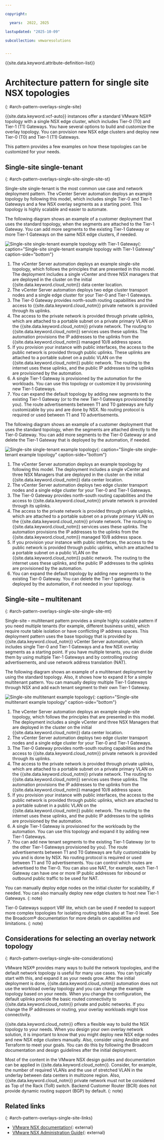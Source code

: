 ```yaml
---

copyright:

  years:  2022, 2025

lastupdated: "2025-10-09"

subcollection: vmwaresolutions


---
```


{{site.data.keyword.attribute-definition-list}}

# Architecture pattern for single site NSX topologies
{: #arch-pattern-overlays-single-site}

{{site.data.keyword.vcf-auto}} instances offer a standard VMware NSX® topology with a single NSX edge cluster, which includes Tier-0 (T0) and Tier-1 (T1) Gateways. You have several options to build and customize the overlay topology. You can provision new NSX edge clusters and deploy new Tier-0 (T0) and Tier-1 (T1) Gateways.

This pattern provides a few examples on how these topologies can be customized for your needs.

## Single-site single-tenant
{: #arch-pattern-overlays-single-site-single-site-st}

Single-site single-tenant is the most common use case and network deployment pattern. The vCenter Server automation deploys an example topology by following this model, which includes single Tier-0 and Tier-1 Gateways and a few NSX overlay segments as a starting point. This topology is highly scalable and easier to automate.

The following diagram shows an example of a customer deployment that uses the standard topology, when the segments are attached to the Tier-1 Gateway. You can add more segments to the existing Tier-1 Gateway or more Tier-1 Gateways on the same NSX edge clusters, if needed.

![Single-site single-tenant example topology with Tier-1 Gateway](../../images/arch-pattern-1-zone-t1.svg "Single-site single-tenant example topology that uses both Tier-0 and Tier-1 Gateways"){: caption="Single-site single-tenant example topology with Tier-1 Gateway" caption-side="bottom"}

1. The vCenter Server automation deploys an example single-site topology, which follows the principles that are presented in this model. The deployment includes a single vCenter and three NSX managers that are deployed in the cluster on the initial {{site.data.keyword.cloud_notm}} data center location.
2. The vCenter Server automation deploys two edge cluster transport nodes and a single edge cluster for your Tier-0 and Tier-1 Gateways.
3. The Tier-0 Gateway provides north-south routing capabilities and the access to {{site.data.keyword.cloud_notm}} private network is provided through its uplinks.
4. The access to the private network is provided through private uplinks, which are attached to a portable subnet on a private primary VLAN on the {{site.data.keyword.cloud_notm}} private network. The routing to {{site.data.keyword.cloud_notm}} services uses these uplinks. The automation provisions the IP addresses to the uplinks from the {{site.data.keyword.cloud_notm}} managed 10/8 address space.
5. If you provision your instance with public interfaces, the access to the public network is provided through public uplinks. These uplinks are attached to a portable subnet on a public VLAN on the {{site.data.keyword.cloud_notm}} public network. The routing to the internet uses these uplinks, and the public IP addresses to the uplinks are provisioned by the automation.
6. A single Tier-1 Gateway is provisioned by the automation for the workloads. You can use this topology or customize it by provisioning new Tier-1 Gateways.
7. You can expand the default topology by adding new segments to the existing Tier-1 Gateway (or to the new Tier-1 Gateways provisioned by you). The route advertisements between T1 and T0 gateways are fully customizable by you and are done by NSX. No routing protocol is required or used between T1 and T0 advertisements.

The following diagram shows an example of a customer deployment that uses the standard topology, when the segments are attached directly to the Tier-0 Gateway. You can add more segments to the Tier-0 Gateway or and delete the Tier-1 Gateway that is deployed by the automation, if needed.

![Single-site single-tenant example topology](../../images/arch-pattern-1-zone-t0.svg "Single-site single-tenant example topology for NSX deployment"){: caption="Single-site single-tenant example topology" caption-side="bottom"}

1. The vCenter Server automation deploys an example topology by following this model. The deployment includes a single vCenter and three NSX Managers that are deployed in the cluster on the initial {{site.data.keyword.cloud_notm}} data center location.
2. The vCenter Server automation deploys two edge cluster transport nodes and a single edge cluster for your Tier-0 and Tier-1 Gateways.
3. The Tier-0 Gateway provides north-south routing capabilities and the access to {{site.data.keyword.cloud_notm}} private network is provided through its uplinks.
4. The access to the private network is provided through private uplinks, which are attached to a portable subnet on a private primary VLAN on the {{site.data.keyword.cloud_notm}} private network. The routing to {{site.data.keyword.cloud_notm}} services uses these uplinks. The automation provisions the IP addresses to the uplinks from the {{site.data.keyword.cloud_notm}} managed 10/8 address space.
5. If you provision your instance with public interfaces, the access to the public network is provided through public uplinks, which are attached to a portable subnet on a public VLAN on the {{site.data.keyword.cloud_notm}} public network. The routing to the internet uses these uplinks, and the public IP addresses to the uplinks are provisioned by the automation.
6. You can expand the default topology by adding new segments to the existing Tier-0 Gateway. You can delete the Tier-1 gateway that is deployed by the automation, if not needed in your topology.

## Single-site – multitenant
{: #arch-pattern-overlays-single-site-single-site-mt}

Single-site – multitenant pattern provides a simple highly scalable pattern if you need multiple tenants (for example, different business units), which require route table isolation or have conflicting IP address spaces. This deployment pattern uses the base topology that is provided by {{site.data.keyword.cloud_notm}} vCenter Server automation, which includes single Tier-0 and Tier-1 Gateways and a few NSX overlay segments as a starting point. If you have multiple tenants, you can divide them by using multiple Tier-1 Gateways and by controlling routing advertisements, and use network address translation (NAT).

The following diagram shows an example of a multitenant deployment by using the standard topology. Also, it shows how to expand it for a simple multitenant pattern. You can manually deploy multiple Tier-1 Gateways through NSX and add each tenant segment to their own Tier-1 Gateway.

![Single-site multitenant example topology](../../images/arch-pattern-1-zone-t1-mt.svg "Single-site multitenant example topology for NSX deployment"){: caption="Single-site multitenant example topology" caption-side="bottom"}

1. The vCenter Server automation deploys an example single-site topology, which follows the principles that are presented in this model. The deployment includes a single vCenter and three NSX Managers that are deployed in the cluster on the initial {{site.data.keyword.cloud_notm}} data center location.
2. The vCenter Server automation deploys two edge cluster transport nodes and a single edge cluster for your Tier-0 and Tier-1 Gateways.
3. The Tier-0 Gateway provides north-south routing capabilities and the access to {{site.data.keyword.cloud_notm}} private network is provided through its uplinks.
4. The access to the private network is provided through private uplinks, which are attached to a portable subnet on a private primary VLAN on the {{site.data.keyword.cloud_notm}} private network. The routing to {{site.data.keyword.cloud_notm}} services uses these uplinks. The automation provisions the IP addresses to the uplinks from the {{site.data.keyword.cloud_notm}} managed 10/8 address space.
5. If you provision your instance with public interfaces, the access to the public network is provided through public uplinks, which are attached to a portable subnet in a public VLAN on the {{site.data.keyword.cloud_notm}} public network. The routing to the internet uses these uplinks, and the public IP addresses to the uplinks are provisioned by the automation.
6. A single Tier-1 Gateway is provisioned for the workloads by the automation. You can use this topology and expand it by adding new Tier-1 Gateways.
7. You can add new tenant segments to the existing Tier-1 Gateway (or to the other Tier-1 Gateways provisioned by you). The route advertisements between T1 and T0 Gateways are fully customizable by you and is done by NSX. No routing protocol is required or used between T1 and T0 advertisements. You can control which routes are advertised to the Tier-0. You can also use NAT, for example, each Tier-1 Gateway can have one or more IP public addresses for inbound or outbound public traffic to be used for NAT.

You can manually deploy edge nodes on the initial cluster for scalability, if needed. You can also manually deploy new edge clusters to host new Tier-1 Gateways.
{: note}

Tier-0 Gateways support VRF lite, which can be used if needed to support more complex topologies for isolating routing tables also at Tier-0 level. See the Broadcom® documentation for more details on capabilities and limitations.
{: note}

## Considerations for selecting an overlay network topology
{: #arch-pattern-overlays-single-site-considerations}

VMware NSX® provides many ways to build the network topologies, and the default network topology is useful for many use cases. You can typically start with this, and expand it as your needs grow. After the initial deployment is done, {{site.data.keyword.cloud_notm}} automation does not use the workload overlay topology and you can change the example topology based on your needs. When you change the configuration, the default uplinks provide the basic routed connectivity to {{site.data.keyword.cloud_notm}} private and public networks. If you change the IP addresses or routing, your overlay workloads might lose connectivity.

{{site.data.keyword.cloud_notm}} offers a flexible way to build the NSX topology to your needs. When you design your own overlay network solution, it is important to know that you might deploy new NSX edge nodes and new NSX edge clusters manually. Also, consider using Ansible and Terraform to meet your goals. You can do this by following the Broadcom documentation and design guidelines after the initial deployment.

Most of the content in the VMware NSX design guides and documentation can be applied in {{site.data.keyword.cloud_notm}}. Consider, for example, the number of required VLANs and the use of stretched VLAN in the underlay between data centers in multizone region. Also, {{site.data.keyword.cloud_notm}} private network must not be considered as Top of the Rack (ToR) switch. Backend Customer Router (BCR) does not provide dynamic routing support (BGP) by default.
{: note}

## Related links
{: #arch-pattern-overlays-single-site-links}

* [VMware NSX documentation](https://techdocs.broadcom.com/us/en/vmware-cis/nsx.html){: external}
* [VMware NSX Administration Guide](https://techdocs.broadcom.com/us/en/vmware-cis/nsx/vmware-nsx/4-2/administration-guide.html){: external}
